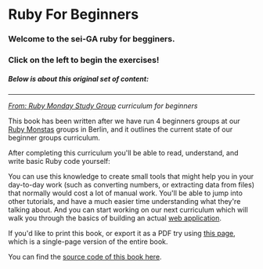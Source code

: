 # Ruby For Beginners

### Welcome to the sei-GA ruby for begginers.

### Click on the left to begin the exercises!

##### Below is about this original set of content:

<hr/>

*[From: Ruby Monday Study Group](http://rubymonstas.org) curriculum for beginners*

This book has been written after we have run 4 beginners groups at our [Ruby
Monstas](http://rubymonstas.org) groups in Berlin, and it outlines the current
state of our beginner groups curriculum.

After completing this curriculum you'll be able to read, understand, and write
basic Ruby code yourself:

You can use this knowledge to create small tools that might help you in your
day-to-day work (such as converting numbers, or extracting data from files)
that normally would cost a lot of manual work. You'll be able to jump into
other tutorials, and have a much easier time understanding what they're
talking about. And you can start working on our next curriculum which will
walk you through the basics of building an actual
[web application](http://webapps-for-beginners.rubymonstas.org).

If you'd like to print this book, or export it as a PDF try using [this page](/print.html),
which is a single-page version of the entire book.

You can find the [source code of this book here](https://github.com/rubymonsters/ruby-for-beginners).
